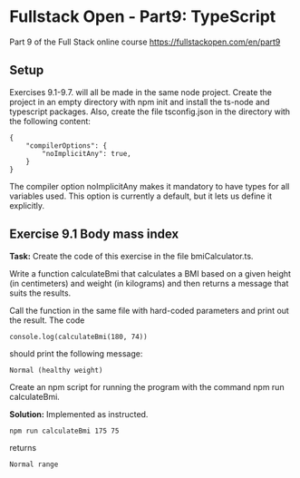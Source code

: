 # Fullstack Open - Part9: TypeScript
Part 9 of the Full Stack online course https://fullstackopen.com/en/part9

## Setup

Exercises 9.1-9.7. will all be made in the same node project. Create the project in an empty directory with npm init and install the ts-node and typescript packages. Also, create the file tsconfig.json in the directory with the following content:
```
{
    "compilerOptions": {
        "noImplicitAny": true,
    }
}
```
The compiler option noImplicitAny makes it mandatory to have types for all variables used. This option is currently a default, but it lets us define it explicitly.

## Exercise 9.1 Body mass index
**Task:**
Create the code of this exercise in the file bmiCalculator.ts.

Write a function calculateBmi that calculates a BMI based on a given height (in centimeters) and weight (in kilograms) and then returns a message that suits the results.

Call the function in the same file with hard-coded parameters and print out the result. The code
```
console.log(calculateBmi(180, 74))
```
should print the following message:
```
Normal (healthy weight)
```
Create an npm script for running the program with the command npm run calculateBmi.

**Solution:**
Implemented as instructed.

``` 
npm run calculateBmi 175 75 
```
returns
```
Normal range
```